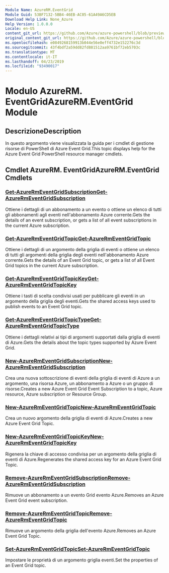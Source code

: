 ```yaml
---
Module Name: AzureRM.EventGrid
Module Guid: 53BF7132-5BB4-46EB-AC05-61A49A6CD5EB
Download Help Link: None_Azure
Help Version: 1.0.0.0
Locale: en-US
content_git_url: https://github.com/Azure/azure-powershell/blob/preview/src/ResourceManager/EventGrid/Commands.EventGrid/help/AzureRM.EventGrid.md
original_content_git_url: https://github.com/Azure/azure-powershell/blob/preview/src/ResourceManager/EventGrid/Commands.EventGrid/help/AzureRM.EventGrid.md
ms.openlocfilehash: e0849268159913b044e56e0eff4732e152276c3d
ms.sourcegitcommit: 43f4bdf2a59dd82fd881512aa9761bf72eb5703c
ms.translationtype: MT
ms.contentlocale: it-IT
ms.lasthandoff: 04/23/2019
ms.locfileid: "93490017"
---
```

# <span data-ttu-id="8b494-101">Modulo AzureRM. EventGrid</span><span class="sxs-lookup"><span data-stu-id="8b494-101">AzureRM.EventGrid Module</span></span>
## <span data-ttu-id="8b494-102">Descrizione</span><span class="sxs-lookup"><span data-stu-id="8b494-102">Description</span></span>
<span data-ttu-id="8b494-103">In questo argomento viene visualizzata la guida per i cmdlet di gestione risorse di PowerShell di Azure Event Grid.</span><span class="sxs-lookup"><span data-stu-id="8b494-103">This topic displays help for the Azure Event Grid PowerShell resource manager cmdlets.</span></span>

## <span data-ttu-id="8b494-104">Cmdlet AzureRM. EventGrid</span><span class="sxs-lookup"><span data-stu-id="8b494-104">AzureRM.EventGrid Cmdlets</span></span>
### [<span data-ttu-id="8b494-105">Get-AzureRmEventGridSubscription</span><span class="sxs-lookup"><span data-stu-id="8b494-105">Get-AzureRmEventGridSubscription</span></span>](Get-AzureRmEventGridSubscription.md)
<span data-ttu-id="8b494-106">Ottiene i dettagli di un abbonamento a un evento o ottiene un elenco di tutti gli abbonamenti agli eventi nell'abbonamento Azure corrente.</span><span class="sxs-lookup"><span data-stu-id="8b494-106">Gets the details of an event subscription, or gets a list of all event subscriptions in the current Azure subscription.</span></span>

### [<span data-ttu-id="8b494-107">Get-AzureRmEventGridTopic</span><span class="sxs-lookup"><span data-stu-id="8b494-107">Get-AzureRmEventGridTopic</span></span>](Get-AzureRmEventGridTopic.md)
<span data-ttu-id="8b494-108">Ottiene i dettagli di un argomento della griglia di eventi o ottiene un elenco di tutti gli argomenti della griglia degli eventi nell'abbonamento Azure corrente.</span><span class="sxs-lookup"><span data-stu-id="8b494-108">Gets the details of an Event Grid topic, or gets a list of all Event Grid topics in the current Azure subscription.</span></span>

### [<span data-ttu-id="8b494-109">Get-AzureRmEventGridTopicKey</span><span class="sxs-lookup"><span data-stu-id="8b494-109">Get-AzureRmEventGridTopicKey</span></span>](Get-AzureRmEventGridTopicKey.md)
<span data-ttu-id="8b494-110">Ottiene i tasti di scelta condivisi usati per pubblicare gli eventi in un argomento della griglia degli eventi.</span><span class="sxs-lookup"><span data-stu-id="8b494-110">Gets the shared access keys used to publish events to an Event Grid topic.</span></span>

### [<span data-ttu-id="8b494-111">Get-AzureRmEventGridTopicType</span><span class="sxs-lookup"><span data-stu-id="8b494-111">Get-AzureRmEventGridTopicType</span></span>](Get-AzureRmEventGridTopicType.md)
<span data-ttu-id="8b494-112">Ottiene i dettagli relativi ai tipi di argomenti supportati dalla griglia di eventi di Azure.</span><span class="sxs-lookup"><span data-stu-id="8b494-112">Gets the details about the topic types supported by Azure Event Grid.</span></span>

### [<span data-ttu-id="8b494-113">New-AzureRmEventGridSubscription</span><span class="sxs-lookup"><span data-stu-id="8b494-113">New-AzureRmEventGridSubscription</span></span>](New-AzureRmEventGridSubscription.md)
<span data-ttu-id="8b494-114">Crea una nuova sottoscrizione di eventi della griglia di eventi di Azure a un argomento, una risorsa Azure, un abbonamento a Azure o un gruppo di risorse.</span><span class="sxs-lookup"><span data-stu-id="8b494-114">Creates a new Azure Event Grid Event Subscription to a topic, Azure resource, Azure subscription or Resource Group.</span></span>

### [<span data-ttu-id="8b494-115">New-AzureRmEventGridTopic</span><span class="sxs-lookup"><span data-stu-id="8b494-115">New-AzureRmEventGridTopic</span></span>](New-AzureRmEventGridTopic.md)
<span data-ttu-id="8b494-116">Crea un nuovo argomento della griglia di eventi di Azure.</span><span class="sxs-lookup"><span data-stu-id="8b494-116">Creates a new Azure Event Grid Topic.</span></span>

### [<span data-ttu-id="8b494-117">New-AzureRmEventGridTopicKey</span><span class="sxs-lookup"><span data-stu-id="8b494-117">New-AzureRmEventGridTopicKey</span></span>](New-AzureRmEventGridTopicKey.md)
<span data-ttu-id="8b494-118">Rigenera la chiave di accesso condivisa per un argomento della griglia di eventi di Azure.</span><span class="sxs-lookup"><span data-stu-id="8b494-118">Regenerates the shared access key for an Azure Event Grid Topic.</span></span>

### [<span data-ttu-id="8b494-119">Remove-AzureRmEventGridSubscription</span><span class="sxs-lookup"><span data-stu-id="8b494-119">Remove-AzureRmEventGridSubscription</span></span>](Remove-AzureRmEventGridSubscription.md)
<span data-ttu-id="8b494-120">Rimuove un abbonamento a un evento Grid evento Azure.</span><span class="sxs-lookup"><span data-stu-id="8b494-120">Removes an Azure Event Grid event subscription.</span></span>

### [<span data-ttu-id="8b494-121">Remove-AzureRmEventGridTopic</span><span class="sxs-lookup"><span data-stu-id="8b494-121">Remove-AzureRmEventGridTopic</span></span>](Remove-AzureRmEventGridTopic.md)
<span data-ttu-id="8b494-122">Rimuove un argomento della griglia dell'evento Azure.</span><span class="sxs-lookup"><span data-stu-id="8b494-122">Removes an Azure Event Grid Topic.</span></span>

### [<span data-ttu-id="8b494-123">Set-AzureRmEventGridTopic</span><span class="sxs-lookup"><span data-stu-id="8b494-123">Set-AzureRmEventGridTopic</span></span>](Set-AzureRmEventGridTopic.md)
<span data-ttu-id="8b494-124">Impostare le proprietà di un argomento griglia eventi.</span><span class="sxs-lookup"><span data-stu-id="8b494-124">Set the properties of an Event Grid topic.</span></span>

